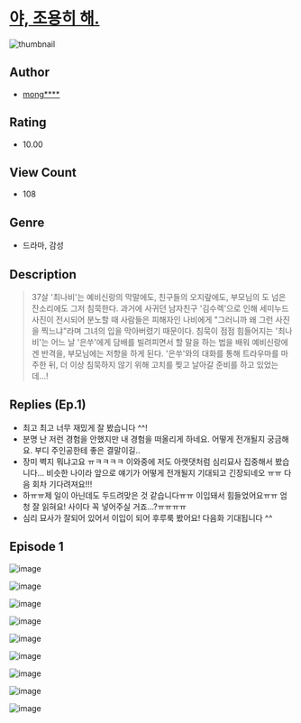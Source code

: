 # [야, 조용히 해.](https://comic.naver.com/challenge/list?titleId=811385)
![thumbnail](https://image-comic.pstatic.net/user_contents_data/challenge_comic/2023/05/25/327086/upload_3486130496631748149_480x623.jpeg)

## Author
- [mong****](https://comic.naver.com/artistTitle?id=327086)

## Rating
- 10.00

## View Count
- 108

## Genre
- 드라마, 감성

## Description
> 37살 '최나비'는 예비신랑의 막말에도, 친구들의 오지랖에도, 부모님의 도 넘은 잔소리에도 그저 침묵한다. 과거에 사귀던 남자친구 '김수렉'으로 인해 세미누드 사진이 전시되어 분노할 때 사람들은 피해자인 나비에게 "그러니까 왜 그런 사진을 찍느냐"라며 그녀의 입을 막아버렸기 때문이다. 침묵이 점점 힘들어지는 '최나비'는 어느 날 '은쑤'에게 담배를 빌려피면서 할 말을 하는 법을 배워 예비신랑에겐 반격을, 부모님에는 저항을 하게 된다. '은쑤'와의 대화를 통해 트라우마를 마주한 뒤, 더 이상 침묵하지 않기 위해 고치를 찢고 날아갈 준비를 하고 있었는데...!

## Replies (Ep.1)
- 최고 최고 너무 재밌게 잘 봤습니다 ^^!
- 분명 난 저런 경험을 안했지만 내 경험을 떠올리게 하네요. 어떻게 전개될지 궁금해요. 부디 주인공한테 좋은 결말이길..
- 장미 벽지 뭐냐고요 ㅠㅋㅋㅋㅋ 이와중에 저도 아랫댓처럼 심리묘사 집중해서 봤습니다… 비슷한 나이라 앞으로 얘기가 어떻게 전개될지 기대되고 긴장되네오 ㅠㅠ 다음 회차 기다려져요!!!
- 하ㅠㅠ제 일이 아닌데도 두드려맞은 것 같습니다ㅠㅠ 이입돼서 힘들었어요ㅠㅠ 엄청 잘 읽혀요! 사이다 꼭 넣어주실 거죠…?ㅠㅠㅠㅠ
- 심리 묘사가 잘되어 있어서 이입이 되어 후루룩 봤어요! 다음화 기대됩니다 ^^

## Episode 1
![image](https://image-comic.pstatic.net/user_contents_data/challenge_comic/2023/05/25/327086/upload_7365748667266262073.jpeg)

![image](https://image-comic.pstatic.net/user_contents_data/challenge_comic/2023/05/25/327086/upload_4123105074721613411.jpeg)

![image](https://image-comic.pstatic.net/user_contents_data/challenge_comic/2023/05/25/327086/upload_3617569594700751718.jpeg)

![image](https://image-comic.pstatic.net/user_contents_data/challenge_comic/2023/05/25/327086/upload_7364901837137458230.jpeg)

![image](https://image-comic.pstatic.net/user_contents_data/challenge_comic/2023/05/25/327086/upload_3545516415953482595.jpeg)

![image](https://image-comic.pstatic.net/user_contents_data/challenge_comic/2023/05/25/327086/upload_3617571815262597426.jpeg)

![image](https://image-comic.pstatic.net/user_contents_data/challenge_comic/2023/05/25/327086/upload_3689402892709083191.jpeg)

![image](https://image-comic.pstatic.net/user_contents_data/challenge_comic/2023/05/25/327086/upload_3978138843100832816.jpeg)

![image](https://image-comic.pstatic.net/user_contents_data/challenge_comic/2023/05/25/327086/upload_4122029717936419385.jpeg)
